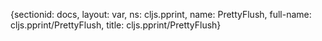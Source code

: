 {sectionid: docs, layout: var, ns: cljs.pprint, name: PrettyFlush, full-name: cljs.pprint/PrettyFlush,
  title: cljs.pprint/PrettyFlush}
